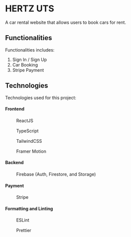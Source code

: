 # HERTZ UTS

A car rental website that allows users to book cars for rent.

## Functionalities

Functionalities includes:

1. Sign In / Sign Up
2. Car Booking
3. Stripe Payment

## Technologies

Technologies used for this project:

#### Frontend

<img src="https://cdn.jsdelivr.net/gh/devicons/devicon/icons/react/react-original.svg" height="16" width="16" /> &nbsp; &nbsp; ReactJS

<img src="https://cdn.jsdelivr.net/gh/devicons/devicon/icons/typescript/typescript-original.svg" height="16" width="16" /> &nbsp; &nbsp; TypeScript

<img src="https://cdn.jsdelivr.net/gh/devicons/devicon/icons/tailwindcss/tailwindcss-plain.svg" height="16" width="16" /> &nbsp; &nbsp; TailwindCSS

<img src="https://www.vectorlogo.zone/logos/framer/framer-icon.svg" height="16" width="16" /> &nbsp; &nbsp; Framer Motion

#### Backend

<img src="https://cdn.jsdelivr.net/gh/devicons/devicon/icons/firebase/firebase-plain.svg" height="16" width="16" /> &nbsp; &nbsp; Firebase (Auth, Firestore, and Storage)

#### Payment

<img src="https://www.vectorlogo.zone/logos/stripe/stripe-icon.svg" height="16" width="16" /> &nbsp; &nbsp; Stripe

#### Formatting and Linting

<img src="https://cdn.jsdelivr.net/gh/devicons/devicon/icons/eslint/eslint-original.svg" height="16" width="16" /> &nbsp; &nbsp; ESLint

<img src="https://cdn.cdnlogo.com/logos/p/5/prettier.svg" height="16" width="16" /> &nbsp; &nbsp; Prettier
